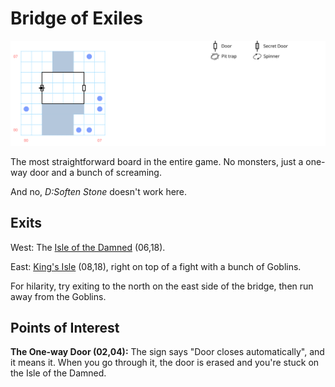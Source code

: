 # Bridge of Exiles

![map](bridge-of-exiles.svg)

The most straightforward board in the entire game. No monsters, just a one-way door and a bunch of screaming.

And no, *D:Soften Stone* doesn't work here.

## Exits

West: The [Isle of the Damned](dilmun.md) (06,18).

East: [King's Isle](dilmun.md) (08,18), right on top of a fight with a bunch of Goblins.

For hilarity, try exiting to the north on the east side of the bridge, then run away from the Goblins.

## Points of Interest

**The One-way Door (02,04):** The sign says "Door closes automatically", and it means it. When you go through it, the door is erased and you're stuck on the Isle of the Damned.

